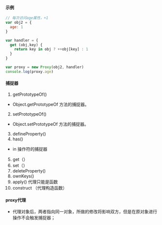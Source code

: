 #### 示例
```JavaScript
// 每次访问age属性，+1
var obj2 = {
  age: 1
}

var handler = {
  get (obj,key) {
    return key in obj ? ++obj[key] : 1
  }
}

var proxy = new Proxy(obj2, handler)
console.log(proxy.age)
```

#### 捕捉器
1. getPrototypeOf()
- Object.getPrototypeOf 方法的捕捉器。
2. setPrototypeOf()
- Object.setPrototypeOf 方法的捕捉器。
3. defineProperty()
4. has()
- in 操作符的捕捉器
5. get（）
6. set（）
7. deleteProperty()
8. ownKeys()
9. apply() 代理只能是函数
10. construct （代理构造函数）


#### proxy代理
- 代理对象后，两者指向同一对象，所做的修改将影响双方，但是在原对象进行操作不会触发捕捉器；